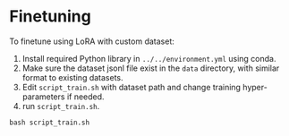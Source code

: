 # Finetuning

To finetune using LoRA with custom dataset:
1. Install required Python library in `../../environment.yml` using conda. 
1. Make sure the dataset jsonl file exist in the `data` directory, with similar format to existing datasets.
1. Edit `script_train.sh` with dataset path and change training hyper-parameters if needed.
1. run `script_train.sh`.

```shell
bash script_train.sh
``` 